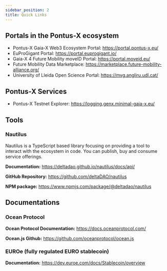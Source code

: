 ```yaml
---
sidebar_position: 2
title: Quick Links
---
```


## Portals in the Pontus-X ecosystem

- Pontus-X Gaia-X Web3 Ecosystem Portal: https://portal.pontus-x.eu/
- EuProGigant Portal: https://portal.euprogigant.io/
- Gaia-X 4 Future Mobility moveID Portal: https://portal.moveid.eu/
- Future Mobility Data Marketplace: https://marketplace.future-mobility-alliance.org/
- University of Lleida Open Science Portal: https://mvg.angliru.udl.cat/

## Pontus-X Services
- Pontus-X Testnet Explorer: https://logging.genx.minimal-gaia-x.eu/

## Tools
### Nautilus

Nautilus is a TypeScript based library focusing on providing a tool to interact with the ecosystem in code. You can publish, buy and consume service offerings.

**Documentation:** https://deltadao.github.io/nautilus/docs/api/

**GitHub Repository:** https://github.com/deltaDAO/nautilus

**NPM package:** https://www.npmjs.com/package/@deltadao/nautilus


## Documentations 

### Ocean Protocol

**Ocean Protocol Documentation:** https://docs.oceanprotocol.com/

**Ocean.js Github:** https://github.com/oceanprotocol/ocean.js



### EUROe (fully regulated EURO stablecoin)

**Documentation:** https://dev.euroe.com/docs/Stablecoin/overview

